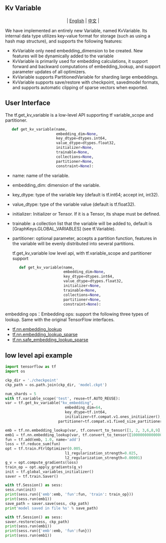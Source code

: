 ## Kv Variable
<div id="top" align="center">

   | [English](./kv%20variable_api.md) | [中文](./kv%20variable_api_ZH.md) |

</div>

We have implemented an entirely new Variable, named KvVariable.
Its internal data type utilizes key-value format for storage (such as using a hash map structure),
and supports the following features:
 * KvVariable only need embedding_dimension to be created. New features will be dynamically added to the variable
 * KvVariable is primarily used for embedding calculations, it support forward and backward computations of embedding_lookup, and support parameter updates of all optimizers.
 * KvVariable supports PartitionedVariable for sharding large embeddings.
 * KvVariable supports save/restore with checkpoint, savedmodel formats, and supports automatic clipping of sparse vectors when exported.
 
## User Interface

   The tf.get_kv_variable is a low-level API supporting tf variable_scope and partitioner.
   ```python
      def get_kv_variable(name,
                          embedding_dim=None,
                          key_dtype=dtypes.int64,
                          value_dtype=dtypes.float32,
                          initializer=None,
                          trainable=None,
                          collections=None,
                          partitioner=None,
                          constraint=None):
   ```
* name: name of the variable.
* embedding_dim: dimension of the variable.
* key_dtype: type of the variable key (default is tf.int64; accept int, int32).
* value_dtype: type of the variable value (default is tf.float32).
* initializer: Initializer or Tensor. If it is a Tensor, its shape must be defined.
* trainable: a collection list that the variable will be added to, default is [GraphKeys.GLOBAL_VARIABLES] (see tf.Variable).
* partitioner: optional parameter, accepts a partition function, features in the variable will be evenly distributed into several partitions.

   tf.get_kv_variable low level api, with tf.variable_scope and partitioner support
   ```python
      def get_kv_variable(name,
                          embedding_dim=None,
                          key_dtype=dtypes.int64,
                          value_dtype=dtypes.float32,
                          initializer=None,
                          trainable=None,
                          collections=None,
                          partitioner=None,
                          constraint=None):
   ```
embedding ops：Embedding ops: support the following three types of lookup. Same with the original TensorFlow interfaces.
   * [tf.nn.embedding_lookup](https://www.tensorflow.org/api_docs/python/tf/nn/embedding_lookup)
   * [tf.nn.embedding_lookup_sparse](https://www.tensorflow.org/api_docs/python/tf/nn/embedding_lookup_sparse)
   * [tf.nn.safe_embedding_lookup_sparse](https://www.tensorflow.org/api_docs/python/tf/nn/safe_embedding_lookup_sparse)

## low level api example
   ```python
   import tensorflow as tf
   import os

   ckp_dir = './checkpoint'
   ckp_path = os.path.join(ckp_dir, 'model.ckpt')

   num_shards = 5
   with tf.variable_scope('test', reuse=tf.AUTO_REUSE):
   var = tf.get_kv_variable("kv_embedding",
                              embedding_dim=64,
                              key_dtype=tf.int64,
                              initializer=tf.compat.v1.ones_initializer(),
                           partitioner=tf.compat.v1.fixed_size_partitioner(num_shards=num_shards))

   emb = tf.nn.embedding_lookup(var, tf.convert_to_tensor([1, 2, 3,6,8,9], dtype=tf.int64))
   emb1 = tf.nn.embedding_lookup(var, tf.convert_to_tensor([1000000000000000], dtype=tf.int64))
   fun = tf.add(emb, 1.0, name='add')
   loss = tf.reduce_sum(fun)
   opt = tf.train.FtrlOptimizer(0.005,
                              l1_regularization_strength=0.025,
                              l2_regularization_strength=0.00001)
   g_v = opt.compute_gradients(loss)
   train_op = opt.apply_gradients(g_v)
   init = tf.global_variables_initializer()
   saver = tf.train.Saver()

   with tf.Session() as sess:
   sess.run(init)
   print(sess.run({'emb':emb, 'fun':fun, 'train': train_op}))
   print(sess.run(emb1))
   save_path = saver.save(sess, ckp_path)
   print'model saved in file %s' % save_path)

   with tf.Session() as sess:
   saver.restore(sess, ckp_path)
   print(sess.run(emb1))
   print(sess.run({'emb':emb, 'fun':fun}))
   print(sess.run(emb1))
   ```

